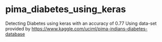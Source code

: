 # pima_diabetes_using_keras
Detecting Diabetes using keras with an accuracy of 0.77
Using data-set provided by  https://www.kaggle.com/uciml/pima-indians-diabetes-database

